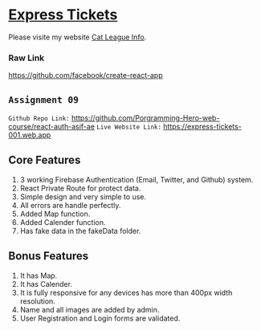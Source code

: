 # [Express Tickets](https://express-tickets-001.web.app)

Please visite my website [Cat League Info](https://github.com/facebook/create-react-app).

### Raw Link
https://github.com/facebook/create-react-app

## `Assignment 09`
`Github Repo Link:`
https://github.com/Porgramming-Hero-web-course/react-auth-asif-ae
`Live Website Link:`
https://express-tickets-001.web.app

## Core Features
1. 3 working Firebase Authentication (Email, Twitter, and Github) system.
2. React Private Route for protect data.
3. Simple design and very simple to use.
4. All errors are handle perfectly.
5. Added Map function.
6. Added Calender function.
7. Has fake data in the fakeData folder.

## Bonus Features
1. It has Map.
2. It has Calender.
3. It is fully responsive for any devices has more than 400px width resolution.
4. Name and all images are added by admin.
5. User Registration and Login forms are validated.